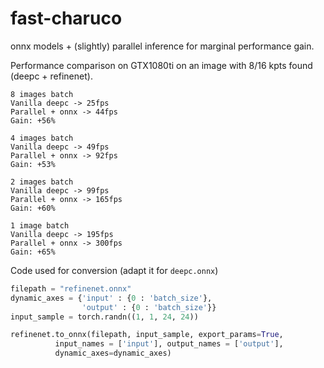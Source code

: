 # fast-charuco
onnx models + (slightly) parallel inference for marginal performance gain.

Performance comparison on GTX1080ti
on an image with 8/16 kpts found (deepc + refinenet).
```
8 images batch
Vanilla deepc -> 25fps
Parallel + onnx -> 44fps
Gain: +56%

4 images batch
Vanilla deepc -> 49fps
Parallel + onnx -> 92fps
Gain: +53%

2 images batch
Vanilla deepc -> 99fps
Parallel + onnx -> 165fps
Gain: +60%

1 image batch
Vanilla deepc -> 195fps
Parallel + onnx -> 300fps
Gain: +65%
```

Code used for conversion
(adapt it for `deepc.onnx`)
```python
filepath = "refinenet.onnx"
dynamic_axes = {'input' : {0 : 'batch_size'},
                'output' : {0 : 'batch_size'}}
input_sample = torch.randn((1, 1, 24, 24))

refinenet.to_onnx(filepath, input_sample, export_params=True,
		  input_names = ['input'], output_names = ['output'],
		  dynamic_axes=dynamic_axes)
```
